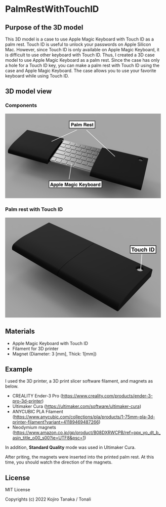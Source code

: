 # PalmRestWithTouchID

## Purpose of the 3D model

This 3D model is a case to use Apple Magic Keyboard with Touch ID as a palm rest. Touch ID is useful to unlock your passwords on Apple Silicon Mac. However, since Touch ID is only available on Apple Magic Keyboard, it is difficult to use other keyboard with Touch ID. Thus, I created a 3D case model to use Apple Magic Keyboard as a palm rest. Since the case has only a hole for a Touch ID key, you can make a palm rest with Touch ID using the case and Apple Magic Keyboard. The case allows you to use your favorite keyboard while using Touch ID. 

## 3D model view

### Components
![image2](https://github.com/tonaliTanaka/PalmRestWithTouchID/blob/main/img/rendered2.PNG)

### Palm rest with Touch ID
![image1](https://github.com/tonaliTanaka/PalmRestWithTouchID/blob/main/img/rendered1.png)

## Materials

* Apple Magic Keyboard with Touch ID
* Filament for 3D printer
* Magnet (Diameter: 3 [mm], Thick: 1[mm])

## Example

I used the 3D printer, a 3D print slicer software filament, and magnets as below.

* CREALITY Ender-3 Pro (https://www.creality.com/products/ender-3-pro-3d-printer)
* Ultimaker Cura (https://ultimaker.com/software/ultimaker-cura)
* ANYCUBIC PLA Filament (https://www.anycubic.com/collections/pla/products/1-75mm-pla-3d-printer-filament?variant=41189469487266)
* Neodymium magnets (https://www.amazon.co.jp/gp/product/B08DXRWCPB/ref=ppx_yo_dt_b_asin_title_o00_s00?ie=UTF8&psc=1)

In addition, __Standard Quality__ mode was used in Ultimaker Cura. 

After priting, the magnets were inserted into the printed palm rest. At this time, you should watch the direction of the magnets.

## License

MIT License

Copyrights (c) 2022 Kojiro Tanaka / Tonali

 
